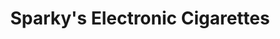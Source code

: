 ---
title: "Sparky's Electronic Cigarettes"
url: /tucson/sparkys-electronic-cigarettes/
shop: e-cigarette
---